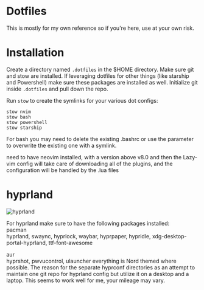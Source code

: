 # Dotfiles
This is mostly for my own reference so if you're here, use at your own risk.  
# Installation
Create a directory named `.dotfiles` in the $HOME directory.
Make sure git and stow are installed.  If leveraging dotfiles for other things (like starship and Powershell) make sure these packages are installed as well.
Initialize git inside `.dotfiles` and pull down the repo.
  
Run `stow` to create the symlinks for your various dot configs:
```
stow nvim
stow bash
stow powershell
stow starship
```
For bash you may need to delete the existing .bashrc or use the parameter to overwrite the existing one with a symlink.

need to have neovim installed, with a version above v8.0 and then the Lazy-vim config will take care of downloading all of the plugins, and the configuration will be handled by the .lua files

# hyprland  
![hyprland]("/images/hyprland_01.jpg")  

For hyprland make sure to have the following packages installed:  
pacman  
  hyprland, swaync, hyprlock, waybar, hyprpaper, hypridle, xdg-desktop-portal-hyprland, ttf-font-awesome

aur  
  hyprshot, pwvucontrol, ulauncher
everything is Nord themed where possible.  The reason for the separate hyprconf directories as an attempt to maintain one git repo for hyprland config but utilize it on a desktop and a laptop.  This seems to work well for me, your mileage may vary.  
